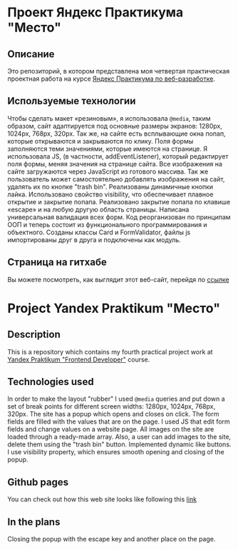 # Проект Яндекс Практикума "Место"

## Описание

Это репозиторий, в котором представлена моя четвертая практическая проектная работа на курсе [Яндекс Практикума по веб-разработке](https://practicum.yandex.ru/web/).
## Используемые технологии

Чтобы сделать макет «резиновым», я использовала `@media`, таким образом, сайт адаптируется под основные размеры экранов: 1280px, 1024px, 768px, 320px. Так же, на сайте есть всплывающие окна попап, которые открываются и закрываются по клику. Поля формы заполняются теми значениями, которые имеются на странице. Я использовала JS, (в частности, addEventListener), который редактирует поля формы, меняя значения на странице сайта. Все изображения на сайте загружаются через JavaScript из готового массива. Так же пользователь может самостоятельно добавлять изображения на сайт, удалять их по кнопке "trash bin". Реализованы динамичные кнопки лайка. Использовано свойство visibility, что обеспечивает плавное открытие и закрытие попапа.
Реализовано закрытие попапа по клавише «escape» и на любую другую область страницы.
Написана универсальная валидация всех форм.
Код реорганизован по принципам ООП и теперь состоит из функционального программирования и объектного. Созданы классы Card и FormValidator, файлы  js  импортированы друг в друга и подключены как модуль.
## Страница на гитхабе

Вы можете посмотреть, как выглядит этот веб-сайт, перейдя по [ссылке](https://vybegalo.github.io/mesto/)



# Project Yandex Praktikum "Место"

## Description

This is a repository which contains my fourth practical project work at [Yandex Praktikum "Frontend Developer"](https://practicum.yandex.ru/web/) course.
## Technologies used

In order to make the layout "rubber" I used `@media` queries and put down a set of break points for different screen widths: 1280px, 1024px, 768px, 320px. The site has a popup which opens and closes on click. The form fields are filled with the values that are on the page. I used JS that edit form fields and change values on a website page. All images on the site are loaded through a ready-made array. Also, a user can add images to the site, delete them using the "trash bin" button. Implemented dynamic like buttons. I use visibility property, which ensures smooth opening and closing of the popup.
## Github pages

You can check out how this web site looks like following this [link](https://vybegalo.github.io/mesto/)

## In the plans

Closing the popup with the escape key and another place on the page.


